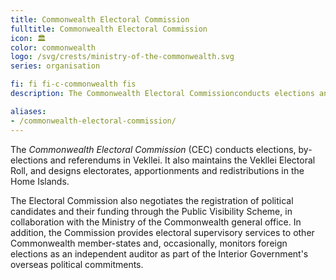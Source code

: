```yaml
---
title: Commonwealth Electoral Commission
fulltitle: Commonwealth Electoral Commission
icon: 🏛️
color: commonwealth
logo: /svg/crests/ministry-of-the-commonwealth.svg
series: organisation

fi: fi fi-c-commonwealth fis
description: The Commonwealth Electoral Commissionconducts elections and referendums in Vekllei for the Ministry of the Commonwealth.

aliases:
- /commonwealth-electoral-commission/
---
```

The *Commonwealth Electoral Commission* (CEC) conducts elections, by-elections and referendums in Vekllei. It also maintains the Vekllei Electoral Roll, and designs electorates, apportionments and redistributions in the Home Islands.

The Electoral Commission also negotiates the registration of political candidates and their funding through the Public Visibility Scheme, in collaboration with the Ministry of the Commonwealth general office. In addition, the Commission provides electoral supervisory services to other Commonwealth member-states and, occasionally, monitors foreign elections as an independent auditor as part of the Interior Government's overseas political commitments.